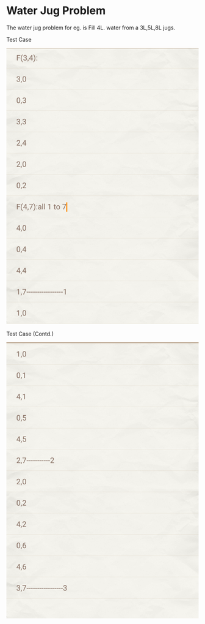 # Water Jug Problem
The water jug problem for eg. is Fill 4L. water from a 3L,5L,8L jugs.

Test Case 

![Test Case 1](https://github.com/Kashyap-Nirmal/Practice_Modules/blob/master/C%2B%2B/Water%20Jug%20Problem/Test%20case_1.png)

Test Case (Contd.)

![Test Case 2](https://github.com/Kashyap-Nirmal/Practice_Modules/blob/master/C%2B%2B/Water%20Jug%20Problem/Test%20case_2.png)
